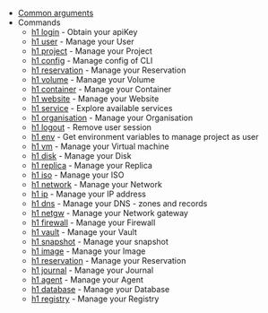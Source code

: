 * [Common arguments](common-arguments.md)
* Commands
  * [h1 login](login.md) - Obtain your apiKey
  * [h1 user](user.md) - Manage your User
  * [h1 project](project.md) - Manage your Project
  * [h1 config](config.md) - Manage config of CLI
  * [h1 reservation](reservation.md) - Manage your Reservation
  * [h1 volume](volume.md) - Manage your Volume
  * [h1 container](container.md) - Manage your Container
  * [h1 website](website.md) - Manage your Website
  * [h1 service](service.md) - Explore available services
  * [h1 organisation](organisation.md) - Manage your Organisation
  * [h1 logout](logout.md) - Remove user session
  * [h1 env](env.md) - Get environment variables to manage project as user
  * [h1 vm](vm.md) - Manage your Virtual machine
  * [h1 disk](disk.md) - Manage your Disk
  * [h1 replica](replica.md) - Manage your Replica
  * [h1 iso](iso.md) - Manage your ISO
  * [h1 network](network.md) - Manage your Network
  * [h1 ip](ip.md) - Manage your IP address
  * [h1 dns](dns.md) - Manage your DNS - zones and records
  * [h1 netgw](netgw.md) - Manage your Network gateway
  * [h1 firewall](firewall.md) - Manage your Firewall
  * [h1 vault](vault.md) - Manage your Vault
  * [h1 snapshot](snapshot.md) - Manage your snapshot
  * [h1 image](image.md) - Manage your Image
  * [h1 reservation](reservation.md) - Manage your Reservation
  * [h1 journal](journal.md) - Manage your Journal
  * [h1 agent](agent.md) - Manage your Agent
  * [h1 database](database.md) - Manage your Database
  * [h1 registry](registry.md) - Manage your Registry
